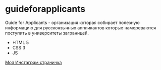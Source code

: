 # guideforapplicants

Guide for Applicants - организация которая собирает полезную информацию для русскоязычных аппликантов которые намереваются поступить в университеты заграницей.

- HTML 5
- CSS 3
- JS

[Моя Инстаграм страничка](https://www.instagram.com/hatakeoff/)
